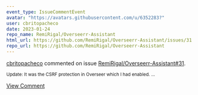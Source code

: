 ```yaml
---
event_type: IssueCommentEvent
avatar: "https://avatars.githubusercontent.com/u/6352283?"
user: cbritopacheco
date: 2023-01-24
repo_name: RemiRigal/Overseerr-Assistant
html_url: https://github.com/RemiRigal/Overseerr-Assistant/issues/31
repo_url: https://github.com/RemiRigal/Overseerr-Assistant
---
```


<a href='https://github.com/cbritopacheco' target='_blank'>cbritopacheco</a> commented on issue <a href='https://github.com/RemiRigal/Overseerr-Assistant/issues/31' target='_blank'>RemiRigal/Overseerr-Assistant#31</a>.

<small>Update: It was the CSRF protection in Overseer which I had enabled....</small>

<a href='https://github.com/RemiRigal/Overseerr-Assistant/issues/31' target='_blank'>View Comment</a>